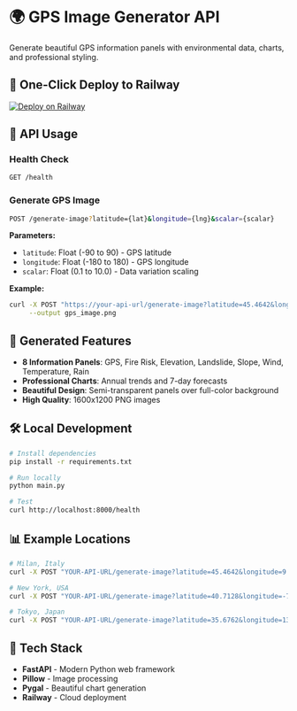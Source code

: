 # 🌍 GPS Image Generator API

Generate beautiful GPS information panels with environmental data, charts, and professional styling.

## 🚀 One-Click Deploy to Railway

[![Deploy on Railway](https://railway.app/button.svg)](https://railway.app/new/template?template=https://github.com/YOUR-USERNAME/gps-image-api)

## 📡 API Usage

### Health Check
```bash
GET /health
```

### Generate GPS Image
```bash
POST /generate-image?latitude={lat}&longitude={lng}&scalar={scalar}
```

**Parameters:**
- `latitude`: Float (-90 to 90) - GPS latitude
- `longitude`: Float (-180 to 180) - GPS longitude  
- `scalar`: Float (0.1 to 10.0) - Data variation scaling

**Example:**
```bash
curl -X POST "https://your-api-url/generate-image?latitude=45.4642&longitude=9.1900&scalar=2.5" \
     --output gps_image.png
```

## 🎨 Generated Features

- **8 Information Panels**: GPS, Fire Risk, Elevation, Landslide, Slope, Wind, Temperature, Rain
- **Professional Charts**: Annual trends and 7-day forecasts
- **Beautiful Design**: Semi-transparent panels over full-color background
- **High Quality**: 1600x1200 PNG images

## 🛠️ Local Development

```bash
# Install dependencies
pip install -r requirements.txt

# Run locally
python main.py

# Test
curl http://localhost:8000/health
```

## 📊 Example Locations

```bash
# Milan, Italy
curl -X POST "YOUR-API-URL/generate-image?latitude=45.4642&longitude=9.1900&scalar=2.5"

# New York, USA
curl -X POST "YOUR-API-URL/generate-image?latitude=40.7128&longitude=-74.0060&scalar=1.8"

# Tokyo, Japan
curl -X POST "YOUR-API-URL/generate-image?latitude=35.6762&longitude=139.6503&scalar=3.2"
```

## 🔧 Tech Stack

- **FastAPI** - Modern Python web framework
- **Pillow** - Image processing
- **Pygal** - Beautiful chart generation
- **Railway** - Cloud deployment
